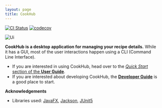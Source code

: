 ```yaml
---
layout: page
title: CookHub
---
```


[![CI Status](https://github.com/se-edu/addressbook-level3/workflows/Java%20CI/badge.svg)](https://github.com/se-edu/addressbook-level3/actions)
[![codecov](https://codecov.io/gh/AY2223S2-CS2103T-W09-3/tp/branch/master/graph/badge.svg)](https://codecov.io/gh/AY2223S2-CS2103T-W09-3/tp/)

![Ui](images/UiLandingPage.png)

**CookHub is a desktop application for managing your recipe details.** While it has a GUI, most of the user interactions happen using a CLI (Command Line Interface).

* If you are interested in using CookHub, head over to the [_Quick Start_ section of the **User Guide**](UserGuide.html#quick-start).
* If you are interested about developing CookHub, the [**Developer Guide**](DeveloperGuide.html) is a good place to start.


**Acknowledgements**

* Libraries used: [JavaFX](https://openjfx.io/), [Jackson](https://github.com/FasterXML/jackson), [JUnit5](https://github.com/junit-team/junit5)
